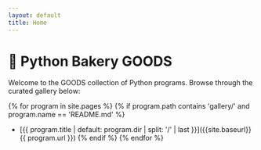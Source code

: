 ```yaml
---
layout: default
title: Home
---
```


# 🐍 Python Bakery GOODS

Welcome to the GOODS collection of Python programs. Browse through the curated gallery below:

{% for program in site.pages %}
  {% if program.path contains 'gallery/' and program.name == 'README.md' %}
- [{{ program.title | default: program.dir | split: '/' | last }}]({{site.baseurl}}{{ program.url }})
  {% endif %}
{% endfor %}

